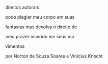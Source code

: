 direitos autorais

pode plagiar meu corpo em suas

fantasias mas devolva o direito de

meu prazer inserido em seus mo

vimentos

por Norton de Souza Soares e Vinícius Knecht
